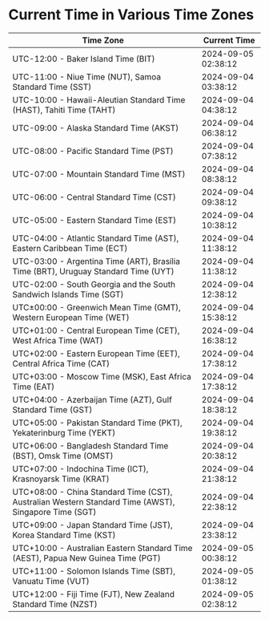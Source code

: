 # Current Time in Various Time Zones

| Time Zone | Current Time |
|-----------|--------------|
| UTC-12:00 - Baker Island Time (BIT) | 2024-09-05 02:38:12 |
| UTC-11:00 - Niue Time (NUT), Samoa Standard Time (SST) | 2024-09-04 03:38:12 |
| UTC-10:00 - Hawaii-Aleutian Standard Time (HAST), Tahiti Time (TAHT) | 2024-09-04 04:38:12 |
| UTC-09:00 - Alaska Standard Time (AKST) | 2024-09-04 06:38:12 |
| UTC-08:00 - Pacific Standard Time (PST) | 2024-09-04 07:38:12 |
| UTC-07:00 - Mountain Standard Time (MST) | 2024-09-04 08:38:12 |
| UTC-06:00 - Central Standard Time (CST) | 2024-09-04 09:38:12 |
| UTC-05:00 - Eastern Standard Time (EST) | 2024-09-04 10:38:12 |
| UTC-04:00 - Atlantic Standard Time (AST), Eastern Caribbean Time (ECT) | 2024-09-04 11:38:12 |
| UTC-03:00 - Argentina Time (ART), Brasília Time (BRT), Uruguay Standard Time (UYT) | 2024-09-04 11:38:12 |
| UTC-02:00 - South Georgia and the South Sandwich Islands Time (SGT) | 2024-09-04 12:38:12 |
| UTC±00:00 - Greenwich Mean Time (GMT), Western European Time (WET) | 2024-09-04 15:38:12 |
| UTC+01:00 - Central European Time (CET), West Africa Time (WAT) | 2024-09-04 16:38:12 |
| UTC+02:00 - Eastern European Time (EET), Central Africa Time (CAT) | 2024-09-04 17:38:12 |
| UTC+03:00 - Moscow Time (MSK), East Africa Time (EAT) | 2024-09-04 17:38:12 |
| UTC+04:00 - Azerbaijan Time (AZT), Gulf Standard Time (GST) | 2024-09-04 18:38:12 |
| UTC+05:00 - Pakistan Standard Time (PKT), Yekaterinburg Time (YEKT) | 2024-09-04 19:38:12 |
| UTC+06:00 - Bangladesh Standard Time (BST), Omsk Time (OMST) | 2024-09-04 20:38:12 |
| UTC+07:00 - Indochina Time (ICT), Krasnoyarsk Time (KRAT) | 2024-09-04 21:38:12 |
| UTC+08:00 - China Standard Time (CST), Australian Western Standard Time (AWST), Singapore Time (SGT) | 2024-09-04 22:38:12 |
| UTC+09:00 - Japan Standard Time (JST), Korea Standard Time (KST) | 2024-09-04 23:38:12 |
| UTC+10:00 - Australian Eastern Standard Time (AEST), Papua New Guinea Time (PGT) | 2024-09-05 00:38:12 |
| UTC+11:00 - Solomon Islands Time (SBT), Vanuatu Time (VUT) | 2024-09-05 01:38:12 |
| UTC+12:00 - Fiji Time (FJT), New Zealand Standard Time (NZST) | 2024-09-05 02:38:12 |
